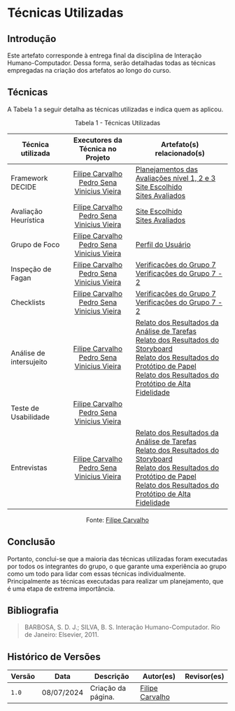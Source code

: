 # Técnicas Utilizadas

## Introdução

Este artefato corresponde à entrega final da disciplina de Interação Humano-Computador. Dessa forma, serão detalhadas todas as técnicas empregadas na criação dos artefatos ao longo do curso.

## Técnicas


A Tabela 1 a seguir detalha as técnicas utilizadas e indica quem as aplicou.

<center>

Tabela 1 - Técnicas Utilizadas

|Técnica utilizada|Executores da Técnica no Projeto|Artefato(s) relacionado(s)|
|-----------------|:-----------:|--------------------|
|Framework DECIDE |[Filipe Carvalho](https://github.com/filipe-002) <br> [Pedro Sena](https://github.com/) <br> [Vinicius Vieira](https://github.com/)| [Planejamentos das Avaliações nível 1, 2 e 3](../design-avaliacao-desenvolvimento/nivel-1/analise-de-tarefas-dad/planejamento-avaliacao-at/) <br> [Site Escolhido](../planejamento/site-escolhido.md)<br> [Sites Avaliados](../planejamento/sites-avaliados.md) |
|Avaliação Heurística|[Filipe Carvalho](https://github.com/filipe-002) <br> [Pedro Sena](https://github.com/) <br> [Vinicius Vieira](https://github.com/)| [Site Escolhido](../planejamento/site-escolhido.md)<br> [Sites Avaliados](../planejamento/sites-avaliados.md) |
|Grupo de Foco| [Filipe Carvalho](https://github.com/filipe-002) <br> [Pedro Sena](https://github.com/) <br> [Vinicius Vieira](https://github.com/)| [Perfil do Usuário](../analise-requisitos/usuario.md)|
|Inspeção de Fagan|[Filipe Carvalho](https://github.com/filipe-002) <br> [Pedro Sena](https://github.com/) <br> [Vinicius Vieira](https://github.com/)| [Verificações do Grupo 7](../verificacao/grupo-07/etapa-2/planejamento.md) <br> [Verificações do Grupo 7 - 2](../verificacao-02/grupo-07/etapa-2/planejamento.md) |
|Checklists|[Filipe Carvalho](https://github.com/filipe-002) <br> [Pedro Sena](https://github.com/) <br> [Vinicius Vieira](https://github.com/)| [Verificações do Grupo 7](../verificacao/grupo-07/etapa-2/planejamento.md) <br> [Verificações do Grupo 7 - 2](../verificacao-02/grupo-07/etapa-2/planejamento.md) |
|Análise de intersujeito| [Filipe Carvalho](https://github.com/filipe-002) <br> [Pedro Sena](https://github.com/) <br> [Vinicius Vieira](https://github.com/)| [Relato dos Resultados da Análise de Tarefas](../design-avaliacao-desenvolvimento/nivel-1/analise-de-tarefas-dad/relato-resultado-at.md) <br> [Relato dos Resultados do Storyboard](../design-avaliacao-desenvolvimento/nivel-1/storyboard-dad/relato-resultado-storyboard.md) <br> [Relato dos Resultados do Protótipo de Papel](../design-avaliacao-desenvolvimento/nivel-2/relato-resultados-pp/emissao-nada-consta.md) <br> [Relato dos Resultados do Protótipo de Alta Fidelidade](../design-avaliacao-desenvolvimento/nivel-3/relatos-resultados/relato-emissao-nadaconsta.md) |
|Teste de Usabilidade| [Filipe Carvalho](https://github.com/filipe-002) <br> [Pedro Sena](https://github.com/) <br> [Vinicius Vieira](https://github.com/)| | [Avaliação do Protótipo de Alta Fidelidade](../design-avaliacao-desenvolvimento/nivel-3/relatos-resultados/relato-emissao-nadaconsta.md) |
|Entrevistas| [Filipe Carvalho](https://github.com/filipe-002) <br> [Pedro Sena](https://github.com/) <br> [Vinicius Vieira](https://github.com/g16c) | [Relato dos Resultados da Análise de Tarefas](../design-avaliacao-desenvolvimento/nivel-1/analise-de-tarefas-dad/relato-resultado-at.md) <br> [Relato dos Resultados do Storyboard](../design-avaliacao-desenvolvimento/nivel-1/storyboard-dad/relato-resultado-storyboard.md) <br> [Relato dos Resultados do Protótipo de Papel](../design-avaliacao-desenvolvimento/nivel-2/relato-resultados-pp/emissao-nada-consta.md) <br> [Relato dos Resultados do Protótipo de Alta Fidelidade](../design-avaliacao-desenvolvimento/nivel-3/relatos-resultados/relato-emissao-nadaconsta.md) |

Fonte: [Filipe Carvalho](https://github.com/filipe-002)

</center>

## Conclusão

Portanto, conclui-se que a maioria das técnicas utilizadas foram executadas por todos os integrantes do grupo, o que garante uma experiência ao grupo como um todo para lidar com essas técnicas individualmente. Principalmente as técnicas executadas para realizar um planejamento, que é uma etapa de extrema importância.

## Bibliografia

> BARBOSA, S. D. J.; SILVA, B. S. Interação Humano-Computador. Rio de Janeiro: Elsevier, 2011.

## Histórico de Versões

| Versão | Data       | Descrição          | Autor(es)                                        | Revisor(es)                                    |
| ------ | ---------- | ------------------ | ------------------------------------------------ | ---------------------------------------------- |
| `1.0`  | 08/07/2024 | Criação da página. | [Filipe Carvalho](https://github.com/filipe-002) |  |
